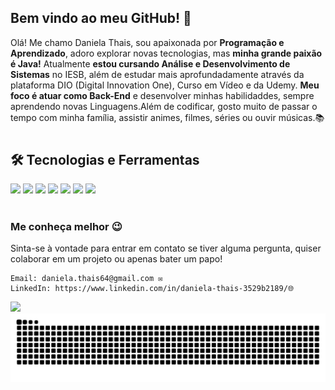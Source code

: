 ## Bem vindo ao meu GitHub! 👋

Olá! Me chamo Daniela Thais, sou apaixonada por **Programação e Aprendizado**, adoro explorar novas tecnologias, mas **minha grande paixão é Java!** Atualmente **estou cursando Análise e Desenvolvimento de Sistemas** no IESB, além de estudar mais aprofundadamente através da plataforma DIO (Digital Innovation One), Curso em Vídeo e da Udemy. **Meu foco é atuar como Back-End** e desenvolver minhas habilidaddes, sempre aprendendo novas Linguagens.Além de codificar, gosto muito de passar o tempo com minha família, assistir animes, filmes, séries ou ouvir músicas.📚️

#
## 🛠️ Tecnologias e Ferramentas

<p float="left">
  <img src="https://img.shields.io/badge/HTML5-E34F26?style=for-the-badge&logo=html5&logoColor=white" />
  <img src="https://img.shields.io/badge/CSS3-1572B6?style=for-the-badge&logo=css3&logoColor=white" />
  <img src="https://img.shields.io/badge/Java-007396?style=for-the-badge&logo=java&logoColor=white" />
  <img src="https://img.shields.io/badge/Python-3776AB?style=for-the-badge&logo=python&logoColor=white" />
  <img src="https://img.shields.io/badge/Git-F05032?style=for-the-badge&logo=git&logoColor=white" />
  <img src="https://img.shields.io/badge/GitHub-181717?style=for-the-badge&logo=github&logoColor=white" />
  <img src="https://img.shields.io/badge/VS%20Code-007ACC?style=for-the-badge&logo=visual-studio-code&logoColor=white" />
</p>

#

### Me conheça melhor 😉

Sinta-se à vontade para entrar em contato se tiver alguma pergunta, quiser colaborar em um projeto ou apenas bater um papo!

    Email: daniela.thais64@gmail.com ✉️
    LinkedIn: https://www.linkedin.com/in/daniela-thais-3529b2189/🌐

<div>
    <a href="https://github.com/DanielaThais">
    <img height="180cm" src="https://github-readme-stats.vercel.app/api/top-langs/?username=DanielaThais&layout=compact&langs_count=16&theme=material-palenight" />           
</div>

<picture align="center">
  <source media="(prefers-color-scheme: dark)" srcset="https://raw.githubusercontent.com/DanielaThais/DanielaThais/output/github-contribution-grid-snake-dark.svg">
  <source media="(prefers-color-scheme: light)" srcset="https://raw.githubusercontent.com/DanielaThais/DanielaThais/output/github-contribution-grid-snake-dark.svg">
  <img align="center" alt="github contribution grid snake animation" src="https://raw.githubusercontent.com/DanielaThais/DanielaThais/output/github-contribution-grid-snake.svg">
</picture>
